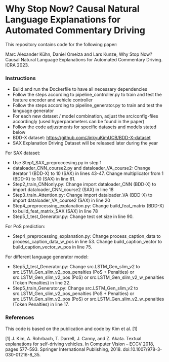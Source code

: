 # Why Stop Now? Causal Natural Language Explanations for Automated Commentary Driving

This repository contains code for the following paper:

Marc Alexander Kühn, Daniel Omeiza and Lars Kunze, Why Stop Now? Causal Natural Language Explanations for Automated Commentary Driving. ICRA 2023.

### Instructions
- Build and run the Dockerfile to have all necessary dependencies
- Follow the steps according to pipeline_controller.py to train and test the feature encoder and vehicle controller
- Follow the steps according to pipeline_generator.py to train and test the language generator
- For each new dataset / model combination, adjust the src/config-files accordingly (used hyperparameters can be found in the paper)
- Follow the code adjustments for specific datasets and models stated below
- BDD-X dataset: https://github.com/JinkyuKimUCB/BDD-X-dataset
- SAX Explanation Driving Dataset will be released later during the year

For SAX dataset:
- Use Step1_SAX_preproccesing.py in step 1
- dataloader_CNN_course2.py and dataloader_VA_course2: Change iterator 1 (BDD-X) to 10 (SAX) in lines 43-47. Change multiplicator from 1 (BDD-X) to 10 (SAX) in line 61.
- Step2_train_CNNonly.py: Change import dataloader_CNN (BDD-X) to import dataloader_CNN_course2 (SAX) in line 18
- Step3_train_Attention.py: Change import dataloader_VA (BDD-X) to import dataloader_VA_course2 (SAX) in line 20
- Step4_preprocessing_explanation.py: Change build_feat_matrix (BDD-X) to build_feat_matrix_SAX (SAX) in line 78
- Step5_1_test_Generator.py: Change test set size in line 90.

For PoS prediction:
- Step4_preprocessing_explanation.py: Change process_caption_data to process_caption_data_w_pos in line 53. Change build_caption_vector to build_caption_vector_w_pos in line 75.

For different language generator model:
- Step5_1_test_Generator.py: Change src.LSTM_Gen_slim_v2 to src.LSTM_Gen_slim_v2_pos_penalties (PoS + Penalties) or src.LSTM_Gen_slim_v2_pos (PoS) or src.LSTM_Gen_slim_v2_w_penalties (Token Penalties) in line 22.
- Step5_train_Generator.py: Change src.LSTM_Gen_slim_v2 to src.LSTM_Gen_slim_v2_pos_penalties (PoS + Penalties) or src.LSTM_Gen_slim_v2_pos (PoS) or src.LSTM_Gen_slim_v2_w_penalties (Token Penalties) in line 17.

### References
This code is based on the publication and code by Kim et al. [1]

[1] J. Kim, A. Rohrbach, T. Darrell, J. Canny, and Z. Akata. Textual explanations for self-driving vehicles. In Computer Vision – ECCV 2018, pages 577–593. Springer International Publishing, 2018. doi:10.1007/978-3-030-01216-8_35.
